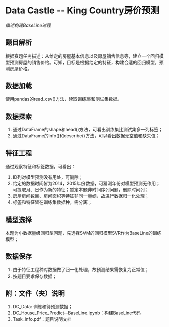 # Data Castle -- King Country房价预测

*描述构建BaseLine过程*

## 题目解析
根据赛题任务描述：从给定的房屋基本信息以及房屋销售信息等，建立一个回归模型预测房屋的销售价格。可知，目标是根据给定的特征，构建合适的回归模型，预测房屋价格。

## 数据加载
使用pandas的read_csv()方法，读取训练集和测试集数据。

## 数据探索
1. 通过DataFrame的shape和head()方法，可看出训练集比测试集多一列标签；
2. 通过DataFrame的info()和describe()方法，可以看出数据无空值和缺失值；

## 特征工程
通过观察特征和标签数据，可看出：
1. ID列对模型预测没有用处，可删除；
2. 给定的数据时间皆为2014，2015年份数据，可猜测年份对模型预测无作用；可提取月、日作为新的特征；暂定本题非时间序列问题，删除时间列；
3. 房屋房间数目、房间面积等特征非同一量纲，故进行数据归一化处理；
4. 标签和特征皆在训练集数据种，需分离；

## 模型选择
本题为小数据量级回归型问题，先选择SVM的回归模型SVR作为BaseLine的训练模型；

## 数据保存
1. 由于特征工程种对数据做了归一化处理，故预测结果需恢复为正常值；
2. 按题目要求保存数据；

## 附：文件（夹）说明
1. DC_Data: 训练和待预测数据；
2. DC_House_Price_Predict--BaseLine.ipynb：构建BaseLine代码
3. Task_Info.pdf：题目说明文档
